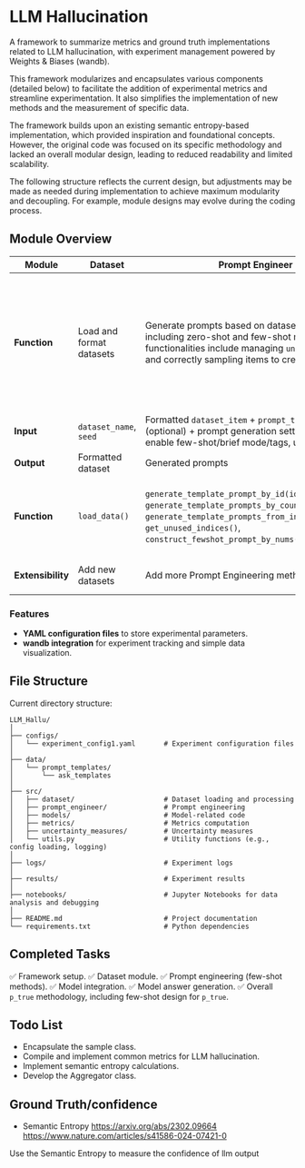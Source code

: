 # LLM Hallucination 

A framework to summarize metrics and ground truth implementations related to LLM hallucination, with experiment management powered by Weights & Biases (wandb).

This framework modularizes and encapsulates various components (detailed below) to facilitate the addition of experimental metrics and streamline experimentation. It also simplifies the implementation of new methods and the measurement of specific data.

The framework builds upon an existing semantic entropy-based implementation, which provided inspiration and foundational concepts. However, the original code was focused on its specific methodology and lacked an overall modular design, leading to reduced readability and limited scalability.

The following structure reflects the current design, but adjustments may be made as needed during implementation to achieve maximum modularity and decoupling. For example, module designs may evolve during the coding process.



## Module Overview

| **Module**        | **Dataset**              | **Prompt Engineer**                                          | **Model**                                                    | **Sample**                                                   | **Metrics**                                                  | **Aggregator**                                               |
| ----------------- | ------------------------ | ------------------------------------------------------------ | ------------------------------------------------------------ | ------------------------------------------------------------ | ------------------------------------------------------------ | ------------------------------------------------------------ |
| **Function**      | Load and format datasets | Generate prompts based on dataset combinations, including zero-shot and few-shot methods. Key functionalities include managing `unused_indices` and correctly sampling items to create prompts. | Use `HuggingfaceModel`, inheriting from a `BaseModel` class to connect with LLMs, handle requests, and manage internal states. This includes fine details like truncating output when repetition occurs. | Support various sampling methods: few-shot sampling, synonym-based prompt transformations, induced sampling, visualization of sampling processes, and data logging. | Implement specific metrics for quantification.               | Combine metrics and sample results for analysis, e.g., semantic entropy. |
| **Input**         | `dataset_name`, `seed`   | Formatted `dataset_item` + `prompt_template` (optional) + prompt generation settings (e.g., enable few-shot/brief mode/tags, use context). | `model_name`, `max_new_tokens`, `stop_sequences`.            | `model`, `PromptGenerator`, `method`.                        | Data required for specific metrics.                          | `metric_name`, `sample_result`.                              |
| **Output**        | Formatted dataset        | Generated prompts                                            | Model-generated responses.                                   | `sample_result.pkl`.                                         | Corresponding quantitative metrics.                          | Aggregate results for specific metrics.                      |
| **Function**      | `load_data()`            | `generate_template_prompt_by_id(id)`, `generate_template_prompts_by_count(count)`, `generate_template_prompts_from_indices(indices)`, `get_unused_indices()`, `construct_fewshot_prompt_by_nums(shot_num)`. | `predict(self, input_data, temperature=1.0, device='cuda', return_full=False)`, `get_p_true(self, input_data, answer="A")`. | `few_shot_sample(model, few_shot_prompt, promptgenerator)`, `simple_sample(model, promptgenerator)`, `similar_sample(model, promptgenerator)`. | `compute_acc(xx, xx)`, `compute_metrics2(xx)`, `compute_metrics3(xx)`. | `aggregator_semantic_entropy(xx)`.                           |
| **Extensibility** | Add new datasets         | Add more Prompt Engineering methods.                         | Support additional LLMs, parameters, and local models.       | Introduce new sampling methods.                              | Implement additional metrics.                                | Add more aggregation methods.                                |



### Features

- **YAML configuration files** to store experimental parameters.
- **wandb integration** for experiment tracking and simple data visualization.



## File Structure

Current directory structure:

```
LLM_Hallu/
│
├── configs/
│   └── experiment_config1.yaml       # Experiment configuration files
│
├── data/
│   └── prompt_templates/             
│       └── ask_templates             
│
├── src/
│   ├── dataset/                      # Dataset loading and processing
│   ├── prompt_engineer/              # Prompt engineering
│   ├── models/                       # Model-related code
│   ├── metrics/                      # Metrics computation
│   ├── uncertainty_measures/         # Uncertainty measures
│   └── utils.py                      # Utility functions (e.g., config loading, logging)
│
├── logs/                             # Experiment logs
│
├── results/                          # Experiment results
│
├── notebooks/                        # Jupyter Notebooks for data analysis and debugging
│
├── README.md                         # Project documentation
└── requirements.txt                  # Python dependencies
```



## Completed Tasks

✅ Framework setup.
✅ Dataset module.
✅ Prompt engineering (few-shot methods).
✅ Model integration.
✅ Model answer generation.
✅ Overall `p_true` methodology, including few-shot design for `p_true`.



## Todo List

- Encapsulate the sample class.
- Compile and implement common metrics for LLM hallucination.
- Implement semantic entropy calculations.
- Develop the Aggregator class.


## Ground Truth/confidence
- Semantic Entropy
https://arxiv.org/abs/2302.09664 https://www.nature.com/articles/s41586-024-07421-0

Use the Semantic Entropy to measure the confidence of llm output










